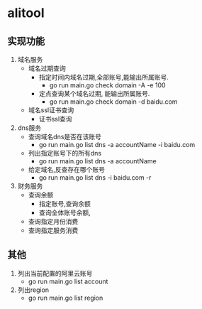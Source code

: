 # alitool

## 实现功能
1. 域名服务
   * 域名过期查询
     * 指定时间内域名过期,全部账号,能输出所属账号.
       * go run main.go check  domain -A -e 100
     * 定点查询某个域名过期, 能输出所属账号.
       * go run main.go check  domain -d baidu.com
   * 域名ssl证书查询
     * 证书ssl查询
2. dns服务
   * 查询域名dns是否在该账号
     * go run main.go list dns -a accountName -i baidu.com
   * 列出指定账号下的所有dns
     * go run main.go list dns -a accountName
   * 给定域名,反查存在哪个账号
     * go run main.go list dns -i baidu.com -r
3. 财务服务
    * 查询余额
      * 指定账号,查询余额
      * 查询全体账号余额,
    * 查询指定月份消费
    * 查询指定服务消费

## 其他
1. 列出当前配置的阿里云账号
   * go run main.go list account
2. 列出region
   * go run main.go list region
